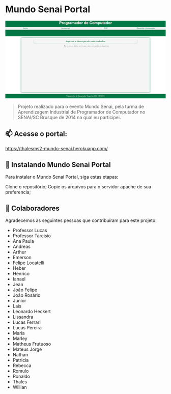 # Mundo Senai Portal

<img src="./imgs/exemplo.png" alt="exemplo imagem">

> Projeto realizado para o evento Mundo Senai, pela turma de Aprendizagem Industrial de Programador de Computador no SENAI/SC Brusque de 2014 na qual eu participei.
## 📫 Acesse o portal:

https://thalesms2-mundo-senai.herokuapp.com/

## 🚀 Instalando Mundo Senai Portal

Para instalar o Mundo Senai Portal, siga estas etapas:

Clone o repositório;
Copie os arquivos para o servidor apache de sua preferencia;

## 🤝 Colaboradores

Agradecemos às seguintes pessoas que contribuíram para este projeto:
<ul>
  <li>Professor Lucas</li>
  <li>Professor Tarcisio</li>
  <li>Ana Paula</li>
  <li>Andreas</li>
  <li>Arthur</li>
  <li>Emerson</li>
  <li>Felipe Locatelli</li>
  <li>Heber</li>
  <li>Henrico</li>
  <li>Ianael</li>
  <li>Jean</li>
  <li>João Felipe</li>
  <li>João Rosário</li>
  <li>Junior</li>
  <li>Lais</li>
  <li>Leonardo Heckert</li>
  <li>Lissandra</li>
  <li>Lucas Ferrari</li>
  <li>Lucas Pereira</li>
  <li>Maria</li>
  <li>Marley</li>
  <li>Matheus Frutuoso</li>
  <li>Mateus Jorge</li>
  <li>Nathan</li>
  <li>Patricia</li>
  <li>Rebecca</li>
  <li>Romulo</li>
  <li>Ronaldo</li>
  <li>Thales</li>
  <li>Willian</li>
</ul>
